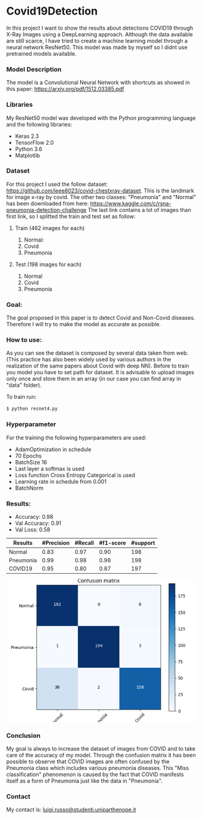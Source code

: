 # Covid19Detection
In this project I want to show the results about detections COVID19 through X-Ray Images using a DeepLearning approach. 
Although the data available are still scarce, I have tried to create a machine learning model through a neural network ResNet50. This model was made by myself so I didnt use pretrained models available.


 ### Model Description
The model is a Convolutional Neural Network with shortcuts as showed in this paper: https://arxiv.org/pdf/1512.03385.pdf

### Libraries
My ResNet50 model was developed with the Python programming language and the following libraries:
 - Keras 2.3
 - TensorFlow 2.0
 - Python 3.6
 - Matplotlib
 
### Dataset
For this project I used the follow dataset: https://github.com/ieee8023/covid-chestxray-dataset. This is the landmark for image x-ray by covid. 
The other two classes: "Pneumonia" and "Normal" has been downloaded from here: https://www.kaggle.com/c/rsna-pneumonia-detection-challenge
The last link contains a lot of images than first link, so I splitted the train and test set as follow:

1. Train (462 images for each)
   1. Normal: 
   1. Covid
   1. Pneumonia

1. Test (198 images for each)
   1. Normal
   1. Covid
   1. Pneumonia
 

<!--
I used dataset at the following link: https://github.com/ieee8023/covid-chestxray-dataset
This dataset is the best known at the moment as regards the chest X-ray images from Covid19. In particular, attention is paid to the repository is currently still "working in progress". That's means it's always in updating mode.
The dataset made available by the author pays attention to Pneumonia diseases since COVID19 is a virus that attacks the lungs causing Pneumonia.
So the dataset mainly provides a subdivision between: Pneumonia cases (MERS, SARS, and ARDS) and COVID19. 2 classes.
I opted to add more data to my dataset both in train and in test in order to achieve much performance and to reach 70% for training and 30% for testing in case of Pneumonia class. 
In this work it was used a third class. In this case I have used class "normal" to indentify a good status of healthy.
The added class "Normal" and the additional data for penumonia cases are available at the follow link:
https://www.kaggle.com/paultimothymooney/detecting-pneumonia-in-x-ray-images
The images between the two datasets are both X-RAY.
-->

### Goal:
The goal proposed in this paper is to detect Covid and Non-Covid diseases.
Therefore I will try to make the model as accurate as possible. 

### How to use:
As you can see the dataset is composed by several data taken from web. (This practice has also been widely used by various authors in the realization of the same papers about Covid with deep NN). 
Before to train you model you have to set path for dataset. It is advisable to upload images only once and store them in an array (in our case you can find array in "data" folder).

To train run: 
```sh
$ python resnet4.py
```

### Hyperparameter
For the training the following hyperparameters are used: 
- AdamOptimization in schedule
- 70 Epochs
- BatchSize 16
- Last layer a softmax is used
- Loss function Cross Entropy Categorical is used 
- Learning rate in schedule from 0.001
- BatchNorm 


### Results:
- Accuracy: 0.98
- Val Accuracy: 0.91
- Val Loss: 0.58

Results | #Precision | #Recall | #f1-score | #support 
--- | --- | --- | --- |--- 
Normal | 0.83 | 0.97 | 0.90 | 198 
Pneumonia | 0.99 | 0.98 | 0.98 | 198 
COVID19 | 0.95 | 0.80 | 0.87 | 197

![](img/confusion_matrix.png)


### Conclusion
My goal is always to increase the dataset of images from COVID and to take care of the accuracy of my model.
Through the confusion matrix it has been possible to observe that COVID images are often confused by the Pneumonia class which includes various pneumonia diseases. This "Miss classification" phenomenon is caused by the fact that COVID manifests itself as a form of Pneumonia just like the data in "Pneumonia".

### Contact
My contact is: luigi.russo@studenti.uniparthenope.it







